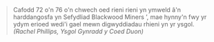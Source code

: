 > Cafodd 72 o'n 76 o'n chwech oed rieni rieni yn ymweld â'n harddangosfa yn Sefydliad Blackwood Miners ’, mae hynny'n fwy yr ydym erioed wedi'i gael mewn digwyddiadau rhieni yn yr ysgol.<br /><cite>(Rachel Phillips, Ysgol Gynradd y Coed Duon)